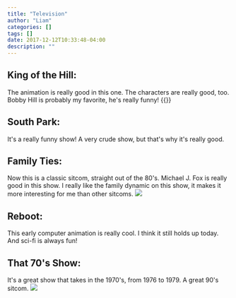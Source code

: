 ```yaml
---
title: "Television"
author: "Liam"
categories: []
tags: []
date: 2017-12-12T10:33:48-04:00
description: ""
---
```


## King of the Hill: 
The animation is really good in this one. The characters are really good, too. Bobby Hill is probably my favorite,
he's really funny!
{{<youtube _8_7Orhey-g>}}

## South Park:
It's a really funny show! A very crude show, but that's why it's really good.
 
## Family Ties:
Now this is a classic sitcom, straight out of the 80's. Michael J. Fox is really good in this show. 
I really like the family dynamic on this show, it makes it more interesting for me than other sitcoms.
![](https://s18.postimg.org/s7vt6t0e1/giphy_3.gif)

## Reboot:
This early computer animation is really cool. I think it still holds up today. And sci-fi is always fun!

## That 70's Show:
It's a great show that takes in the 1970's, from 1976 to 1979. A great 90's sitcom.
![](https://s18.postimg.org/o6eq192zd/giphy.gif)